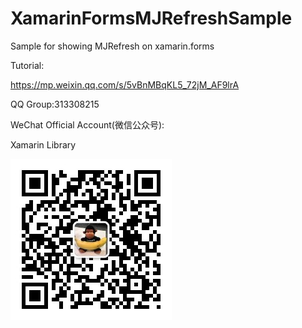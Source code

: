 # XamarinFormsMJRefreshSample
Sample for showing MJRefresh on xamarin.forms 

Tutorial:

https://mp.weixin.qq.com/s/5vBnMBqKL5_72jM_AF9lrA

QQ Group:313308215

WeChat Official Account(微信公众号):

Xamarin Library

<img src="https://github.com/jingliancui/XamarinFormsMJRefreshSample/blob/master/Images/wechatqrcode.jpg?raw=true"/>

